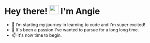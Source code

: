   
  <h1>
  Hey there! 
  <img src="https://media.giphy.com/media/hvRJCLFzcasrR4ia7z/giphy.gif" width="30px" height="30px"/>
  I'm Angie 
</h1>

- 🌱 I’m starting my journey in learning to code and I'm super excited!
- 💞️ It's been a passion I've wanted to pursue for a long long time.
- 📫 It's now time to begin. 

<!---
soting/soting is a ✨ special ✨ repository because its `README.md` (this file) appears on your GitHub profile.
You can click the Preview link to take a look at your changes.
--->
